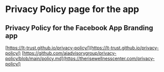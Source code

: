 # Privacy Policy page for the app

## Privacy Policy for the Facebook App Branding app
[https://lt-trust.github.io/privacy-policy/](https://lt-trust.github.io/privacy-policy/)
[https://github.com/aiadvisorygroup/privacy-policy/blob/main/policy.md](https://therisewellnesscenter.com/privacy-policy/)
